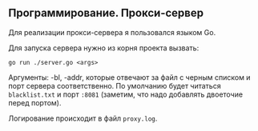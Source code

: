 ##  Программирование. Прокси-сервер

Для реализации прокси-сервера я пользовался языком Go.

Для запуска сервера нужно из корня проекта вызвать:
```
go run ./server.go <args>
```

Аргументы: -bl, -addr, которые отвечают за файл с черным списком и порт сервера соответственно. 
По умолчанию будет читаться ```blacklist.txt``` и порт ```:8081``` (заметим, что надо добавлять двоеточие перед портом).

Логирование происходит в файл ```proxy.log```.
